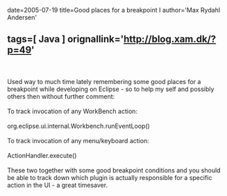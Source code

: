 date=2005-07-19
title=Good places for a breakpoint I
author='Max Rydahl Andersen'

tags=[ Java ]
orignallink='http://blog.xam.dk/?p=49'
---
<div>
<br><br>
Used way to much time lately remembering some good places for a breakpoint while developing on  Eclipse - so to help my self and possibly others then without further comment:
<br><br>
To track invocation of any WorkBench action: 
<br><br>
org.eclipse.ui.internal.Workbench.runEventLoop()
<br><br>
To track invocation of any menu/keyboard action: 
<br><br>
ActionHandler.execute()
<br><br>
These two together with some good breakpoint conditions and you should be able to track down which plugin is actually responsible for a specific action in the UI - a great timesaver.
<br><br>
</div>
